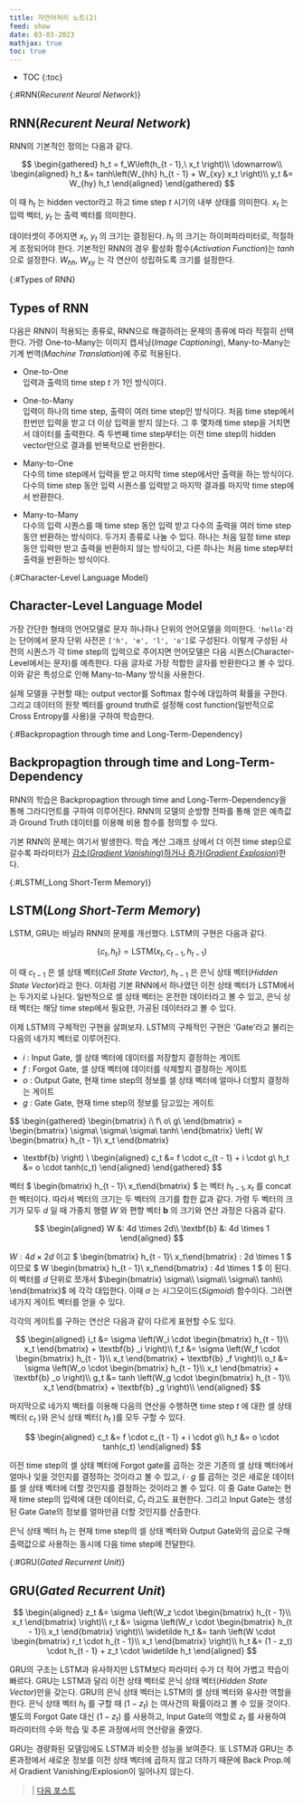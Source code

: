 ```yaml
---
title: 자연어처리 노트(2)
feed: show
date: 03-03-2023
mathjax: true
toc: true
---
```


* TOC
{:toc}

{:#RNN(_Recurent Neural Network_)}
## RNN(_Recurent Neural Network_)

RNN의 기본적인 정의는 다음과 같다.

$$
\begin{gathered}
h_t = f_W\left(h_{t - 1},\ x_t \right)\\
\downarrow\\
\begin{aligned}
h_t &= tanh\left(W_{hh} h_{t - 1} + W_{xy} x_t \right)\\
y_t &= W_{hy} h_t
\end{aligned}
\end{gathered}
$$

이 때 $h_t$ 는 hidden vector라고 하고 time step $t$ 시기의 내부 상태를 의미한다. $x_t$ 는 입력 벡터, $y_t$ 는 출력 벡터를 의미한다.

데이터셋이 주어지면 $x_t,\ y_t$ 의 크기는 결정된다.  $h_t$ 의 크기는 하이퍼파라미터로, 적절하게 조정되어야 한다. 기본적인 RNN의 경우 활성화 함수(_Activation Function_)는 $tanh$ 으로 설정한다. $W_{hh},\ W_{xy}$ 는 각 연산이 성립하도록 크기를 설정한다.

{:#Types of RNN}
## Types of RNN
다음은 RNN이 적용되는 종류로, RNN으로 해결하려는 문제의 종류에 따라 적절히 선택한다. 가령 One-to-Many는 이미지 캡셔닝(_Image Captioning_), Many-to-Many는 기계 번역(_Machine Translation_)에 주로 적용된다.

- One-to-One \
    입력과 출력의 time step $t$ 가 1인 방식이다.

- One-to-Many \
    입력이 하나의 time step, 출력이 여러 time step인 방식이다. 처음 time step에서 한번만 입력을 받고 더 이상 입력을 받지 않는다. 그 후 몇차례 time step을 거치면서 데이터를 출력한다. 즉 두번째 time step부터는 이전 time step의 hidden vector만으로 결과를 반복적으로 반환한다.

- Many-to-One \
    다수의 time step에서 입력을 받고 마지막 time step에서만 출력을 하는 방식이다. 다수의 time step 동안 입력 시퀀스를 입력받고 마지막 결과를 마지막 time step에서 반환한다.

- Many-to-Many \
    다수의 입력 시퀀스를 매 time step 동안 입력 받고 다수의 출력을 여러 time step동안 반환하는 방식이다. 두가지 종류로 나눌 수 있다. 하나는 처음 일정 time step동안 입력만 받고 출력을 반환하지 않는 방식이고, 다른 하나는 처음 time step부터 출력을 반환하는 방식이다.

{:#Character-Level Language Model}
## Character-Level Language Model
가장 간단한 형태의 언어모델로 문자 하나하나 단위의 언어모델을 의미한다. `'hello'`라는 단어에서 문자 단위 사전은 `['h', 'e', 'l', 'o']`로 구성된다. 이렇게 구성된 사전의 시퀀스가 각 time step의 입력으로 주어지면 언어모델은 다음 시퀀스(Character-Level에서는 문자)를 예측한다. 다음 글자로 가장 적합한 글자를 반환한다고 볼 수 있다. 이와 같은 특성으로 인해 Many-to-Many 방식을 사용한다.

실제 모델을 구현할 때는 output vector를 Softmax 함수에 대입하여 확률을 구한다. 그리고 데이터의 원핫 벡터를 ground truth로 설정해 cost function(일반적으로 Cross Entropy를 사용)을 구하여 학습한다.

{:#Backpropagtion through time and Long-Term-Dependency}
## Backpropagtion through time and Long-Term-Dependency
RNN의 학습은 Backpropagtion through time and Long-Term-Dependency을 통해 그라디언트를 구하여 이루어진다. RNN의 모델의 순방향 전파를 통해 얻은 예측값과 Ground Truth 데이터를 이용해 비용 함수를 정의할 수 있다. 

기본 RNN의 문제는 여기서 발생한다. 학습 계산 그래프 상에서 더 이전 time step으로 갈수록 파라미터가 [감소(_Gradient Vanishing_)하거나 증가(_Gradient Explosion_)](./step2-3)한다.

{:#LSTM(_Long Short-Term Memory)}
## LSTM(_Long Short-Term Memory_)
LSTM, GRU는 바닐라 RNN의 문제를 개선했다. LSTM의 구현은 다음과 같다.

$$
\{c_t, h_t\} = \text{LSTM}\left(x_t, c_{t - 1}, h_{t - 1} \right)
$$

이 때 $c_{t - 1}$ 은 셀 상태 벡터(_Cell State Vector_), $h_{t - 1}$ 은 은닉 상태 벡터(_Hidden State Vector_)라고 한다. 이처럼 기본 RNN에서 하나였던 이전 상태 벡터가 LSTM에서는 두가지로 나뉜다. 일반적으로 셀 상태 벡터는 온전한 데이터라고 볼 수 있고, 은닉 상태 벡터는 해당 time step에서 필요한, 가공된 데이터라고 볼 수 있다.

이제 LSTM의 구체적인 구현을 살펴보자. LSTM의 구체적인 구현은 'Gate'라고 불리는 다음의 네가지 벡터로 이루어진다.

- $i$ : Input Gate, 셀 상태 벡터에 데이터를 저장할지 결정하는 게이트
- $f$ : Forgot Gate, 셀 상태 벡터에 데이터를 삭제할지 결정하는 게이트
- $o$ : Output Gate, 현재 time step의 정보를 셀 상태 벡터에 얼마나 더할지 결정하는 게이트
- $g$ : Gate Gate, 현재 time step의 정보를 담고있는 게이트

$$
\begin{gathered}
\begin{bmatrix}
i\\
f\\
o\\
g\\
\end{bmatrix} = 
\begin{bmatrix}
\sigma\\
\sigma\\
\sigma\\
tanh\\
\end{bmatrix}
\left(
W
\begin{bmatrix}
h_{t - 1}\\
x_t
\end{bmatrix}
+ \textbf{b}
\right)
\\
\begin{aligned}
c_t &= f \cdot c_{t - 1} + i \cdot g\\
h_t &= o \cdot tanh(c_t)
\end{aligned}
\end{gathered}
$$

벡터 $
\begin{bmatrix}
h_{t - 1}\\
x_t\end{bmatrix}
$ 는 벡터 $h_{t - 1}, x_t$ 를 concat한 벡터이다. 따라서 벡터의 크기는 두 벡터의 크기를 합한 값과 같다. 가령 두 벡터의 크기가 모두 $d$ 일 때 가중치 행렬 $W$ 와 편향 벡터 $\textbf{b}$ 의 크기와 연산 과정은 다음과 같다.

$$
\begin{aligned}
W &: 4d \times 2d\\
\textbf{b} &: 4d \times 1
\end{aligned}
$$

$W: 4d \times 2d$ 이고 $
\begin{bmatrix}
h_{t - 1}\\
x_t\end{bmatrix} : 2d \times 1
$ 이므로 $
W \begin{bmatrix}
h_{t - 1}\\
x_t\end{bmatrix} : 4d \times 1
$ 이 된다. 이 벡터를 $d$ 단위로 쪼개서 $\begin{bmatrix}
\sigma\\
\sigma\\
\sigma\\
tanh\\
\end{bmatrix}$ 에 각각 대입한다. 이때 $\sigma$ 는 시그모이드(_Sigmoid_) 함수이다. 그러면 네가지 게이트 벡터를 얻을 수 있다. 

각각의 게이트를 구하는 연산은 다음과 같이 다르게 표현할 수도 있다.

$$
\begin{aligned}
i_t &= \sigma \left(W_i \cdot \begin{bmatrix} h_{t - 1}\\ x_t \end{bmatrix} + \textbf{b} _i \right)\\
f_t &= \sigma \left(W_f \cdot \begin{bmatrix} h_{t - 1}\\ x_t \end{bmatrix} + \textbf{b} _f \right)\\
o_t &= \sigma \left(W_o \cdot \begin{bmatrix} h_{t - 1}\\ x_t \end{bmatrix} + \textbf{b} _o \right)\\
g_t &= tanh \left(W_g \cdot \begin{bmatrix} h_{t - 1}\\ x_t \end{bmatrix} + \textbf{b} _g \right)\\
\end{aligned}
$$

마지막으로 네가지 벡터를 이용해 다음의 연산을 수행하면 time step $t$ 에 대한 셀 상태 벡터( $c_t$ )와 은닉 상태 벡터( $h_t$ )를 모두 구할 수 있다.

$$
\begin{aligned}
c_t &= f \cdot c_{t - 1} + i \cdot g\\
h_t &= o \cdot tanh(c_t)
\end{aligned}
$$

이전 time step의 셀 상태 벡터에 Forgot gate를 곱하는 것은 기존의 셀 상태 벡터에서 얼마나 잊을 것인지를 결정하는 것이라고 볼 수 있고, $i \cdot g$ 를 곱하는 것은 새로운 데이터를 셀 상태 벡터에 더할 것인지를 결정하는 것이라고 볼 수 있다. 이 중 Gate Gate는 현재 time step의 입력에 대한 데이터로, $\widetilde C_t$ 라고도 표현한다. 그리고 Input Gate는 생성된 Gate Gate의 정보를 얼마만큼 더할 것인지를 산출한다.

은닉 상태 벡터 $h_t$ 는 현재 time step의 셀 상태 벡터와 Output Gate와의 곱으로 구해 출력값으로 사용하는 동시에 다음 time step에 전달한다.

{:#GRU(_Gated Recurrent Unit_)}
## GRU(_Gated Recurrent Unit_)

$$
\begin{aligned}
z_t &= \sigma \left(W_z \cdot \begin{bmatrix} h_{t - 1}\\ x_t \end{bmatrix} \right)\\
r_t &= \sigma \left(W_r \cdot \begin{bmatrix} h_{t - 1}\\ x_t \end{bmatrix} \right)\\
\widetilde h_t &= tanh \left(W \cdot \begin{bmatrix} r_t \cdot h_{t - 1}\\ x_t \end{bmatrix} \right)\\
h_t &= (1 - z_t) \cdot h_{t - 1} + z_t \cdot \widetilde h_t
\end{aligned}
$$

GRU의 구조는 LSTM과 유사하지만 LSTM보다 파라미터 수가 더 적어 가볍고 학습이 빠르다. GRU는 LSTM과 달리 이전 상태 벡터로 은닉 상태 벡터(_Hidden State Vector_)만을 갖는다. GRU의 은닉 상태 벡터는 LSTM의 셀 상태 벡터와 유사한 역할을 한다. 은닉 상태 벡터 $h_t$ 를 구할 때 $(1 - z_t)$ 는 여사건의 확률이라고 볼 수 있을 것이다. 별도의 Forgot Gate 대신 $(1 - z_t)$ 를 사용하고, Input Gate의 역할로 $z_t$ 를 사용하여 파라미터의 수와 학습 및 추론 과정에서의 연산량을 줄였다.

GRU는 경량화된 모델임에도 LSTM과 비슷한 성능을 보여준다. 또 LSTM과 GRU는 추론과정에서 새로운 정보를 이전 상태 벡터에 곱하지 않고 더하기 때문에 Back Prop.에서 Gradient Vanishing/Explosion이 일어나지 않는다.

> | [다음 포스트](./nlp2)